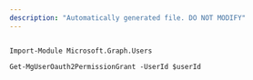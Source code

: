 ```yaml
---
description: "Automatically generated file. DO NOT MODIFY"
---
```


```powershellv2

Import-Module Microsoft.Graph.Users

Get-MgUserOauth2PermissionGrant -UserId $userId

```